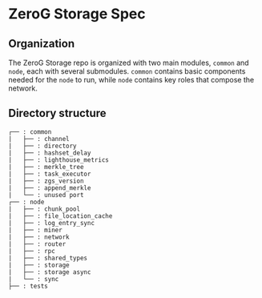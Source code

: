 # ZeroG Storage Spec

## Organization

The ZeroG Storage repo is organized with two main modules, `common` and `node`, each with several submodules. `common` contains basic components needed for the `node` to run, while `node` contains key roles that compose the network.

## Directory structure

```
┌── : common
|   ├── : channel
|   ├── : directory
|   ├── : hashset_delay
|   ├── : lighthouse_metrics
|   ├── : merkle_tree
|   ├── : task_executor
|   ├── : zgs_version
|   ├── : append_merkle
|   └── : unused port
┌── : node
|   ├── : chunk_pool
|   ├── : file_location_cache
|   ├── : log_entry_sync
|   ├── : miner
|   ├── : network
|   ├── : router
|   ├── : rpc
|   ├── : shared_types
|   ├── : storage
|   ├── : storage async
|   └── : sync
├── : tests
```
